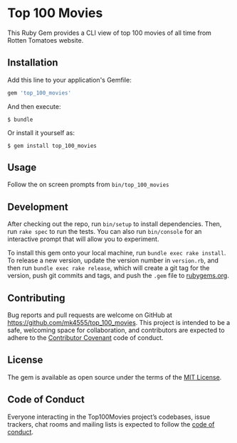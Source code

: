 # Top 100 Movies

This Ruby Gem provides a CLI view of top 100 movies of all time from Rotten Tomatoes website.

## Installation

Add this line to your application's Gemfile:

```ruby
gem 'top_100_movies'
```

And then execute:

    $ bundle

Or install it yourself as:

    $ gem install top_100_movies

## Usage

Follow the on screen prompts from
`bin/top_100_movies`

## Development

After checking out the repo, run `bin/setup` to install dependencies. Then, run `rake spec` to run the tests. You can also run `bin/console` for an interactive prompt that will allow you to experiment.

To install this gem onto your local machine, run `bundle exec rake install`. To release a new version, update the version number in `version.rb`, and then run `bundle exec rake release`, which will create a git tag for the version, push git commits and tags, and push the `.gem` file to [rubygems.org](https://rubygems.org).

## Contributing

Bug reports and pull requests are welcome on GitHub at https://github.com/mk4555/top_100_movies. This project is intended to be a safe, welcoming space for collaboration, and contributors are expected to adhere to the [Contributor Covenant](http://contributor-covenant.org) code of conduct.

## License

The gem is available as open source under the terms of the [MIT License](https://opensource.org/licenses/MIT).

## Code of Conduct

Everyone interacting in the Top100Movies project’s codebases, issue trackers, chat rooms and mailing lists is expected to follow the [code of conduct](https://github.com/mk4555/top_100_movies/blob/master/CODE_OF_CONDUCT.md).
